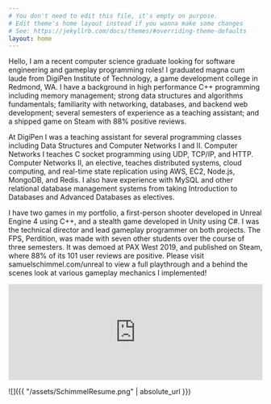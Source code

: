 ```yaml
---
# You don't need to edit this file, it's empty on purpose.
# Edit theme's home layout instead if you wanna make some changes
# See: https://jekyllrb.com/docs/themes/#overriding-theme-defaults
layout: home
---
```


Hello, I am a recent computer science graduate looking for software engineering and gameplay programming roles! I graduated magna cum laude from DigiPen Institute of Technology, a game development college in Redmond, WA. I have a background in high performance C++ programming including memory management; strong data structures and algorithms fundamentals; familiarity with networking, databases, and backend web development; several semesters of experience as a teaching assistant; and a shipped game on Steam with 88% positive reviews.

At DigiPen I was a teaching assistant for several programming classes including Data Structures and Computer Networks I and II. Computer Networks I teaches C socket programming using UDP, TCP/IP, and HTTP. Computer Networks II, an elective, teaches distributed systems, cloud computing, and real-time state replication using AWS, EC2, Node.js, MongoDB, and Redis. I also have experience with MySQL and other relational database management systems from taking Introduction to Databases and Advanced Databases as electives.

I have two games in my portfolio, a first-person shooter developed in Unreal Engine 4 using C++, and a stealth game developed in Unity using C#. I was the technical director and lead gameplay programmer on both projects. The FPS, Perdition, was made with seven other students over the course of three semesters. It was demoed at PAX West 2019, and published on Steam, where 88% of its 101 user reviews are positive. Please visit samuelschimmel.com/unreal to view a full playthrough and a behind the scenes look at various gameplay mechanics I implemented!

<center><iframe src="https://store.steampowered.com/widget/1137910/" frameborder="0" width="100%" height="190"></iframe></center>

![]({{ "/assets/SchimmelResume.png" | absolute_url }})

